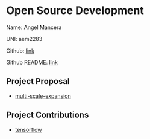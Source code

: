# Open Source Development

Name: Angel Mancera

UNI: aem2283
  
Github: [link](https://github.com/ColumbiaMancera)

Github README: [link](https://github.com/ColumbiaMancera/ColumbiaMancera/blob/main/README.md)

## Project Proposal
- [multi-scale-expansion](./projects/python/multi-scale-expansion.md)

## Project Contributions
- [tensorflow](./projects/python/tensorflow.md)
